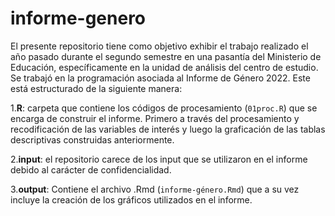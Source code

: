 # informe-genero
El presente repositorio tiene como objetivo exhibir el trabajo realizado el año pasado durante el segundo semestre en una pasantía del Ministerio de Educación, específicamente en la unidad de análisis del centro de estudio. Se trabajó en la programación asociada al Informe de Género 2022. Este está estructurado de la siguiente manera:

1.**R**: carpeta que contiene los códigos de procesamiento (`01proc.R`) que se encarga de construir el informe. Primero a través del procesamiento y recodificación de las variables de interés y luego la graficación de las tablas descriptivas construidas anteriormente. 

2.**input**: el repositorio carece de los input que se utilizaron en el informe debido al carácter de confidencialidad.

3.**output**: Contiene el archivo .Rmd (`informe-género.Rmd`) que a su vez incluye la creación de los gráficos utilizados en el informe.
